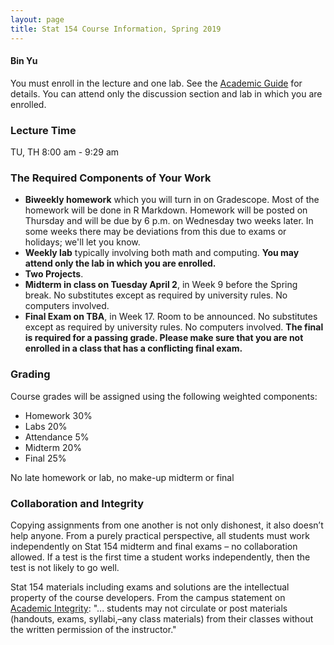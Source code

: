 ```yaml
---
layout: page
title: Stat 154 Course Information, Spring 2019
---
```

#### Bin Yu ####

You must enroll in the lecture and one lab. See the [Academic Guide](https://classes.berkeley.edu/content/2019-spring-stat-154-001-lec-001) for details. You can attend only the discussion section and lab in which you are enrolled.

### Lecture Time ###
TU, TH 8:00 am - 9:29 am


### The Required Components of Your Work ###
- **Biweekly homework** which you will turn in on Gradescope. Most of the homework will be done in R Markdown. Homework will be posted on Thursday and will be due by 6 p.m. on Wednesday two weeks later. In some weeks there may be deviations from this due to exams or holidays; we'll let you know.
- **Weekly lab** typically involving both math and computing. **You may attend only the lab in which you are enrolled.**
- **Two Projects**.
- **Midterm in class on Tuesday April 2**, in Week 9 before the Spring break. No substitutes except as required by university rules. No computers involved.
- **Final Exam on TBA**, in Week 17. Room to be announced. No substitutes except as required by university rules. No computers involved. **The final is required for a passing grade. Please make sure that you are not enrolled in a class that has a conflicting final exam.**

### Grading ###
Course grades will be assigned using the following weighted components:
- Homework 30%
- Labs 20%
- Attendance 5%
- Midterm 20%
- Final 25%

No late homework or lab, no make-up midterm or final


### Collaboration and Integrity ###
Copying assignments from one another is not only dishonest, it also doesn’t help anyone. From a purely practical perspective, all students must work independently on Stat 154 midterm and final exams – no collaboration allowed. If a test is the first time a student works independently, then the test is not likely to go well.

Stat 154 materials including exams and solutions are the intellectual property of the course developers. From the campus statement on [Academic Integrity](https://teaching.berkeley.edu/statements-course-policies): "... students may not circulate or post materials (handouts, exams, syllabi,–any class materials) from their classes without the written permission of the instructor."
